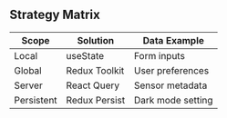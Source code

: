 ## Strategy Matrix

| Scope      | Solution      | Data Example      |
| ---------- | ------------- | ----------------- |
| Local      | useState      | Form inputs       |
| Global     | Redux Toolkit | User preferences  |
| Server     | React Query   | Sensor metadata   |
| Persistent | Redux Persist | Dark mode setting |
